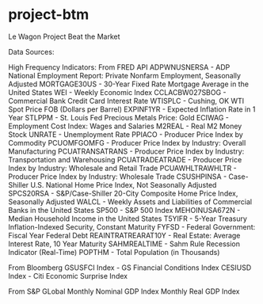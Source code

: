 # project-btm
Le Wagon Project Beat the Market

Data Sources:

High Frequency Indicators:
From FRED API
ADPWNUSNERSA - ADP National Employment Report: Private Nonfarm Employment, Seasonally Adjusted
MORTGAGE30US - 30-Year Fixed Rate Mortgage Average in the United States
WEI - Weekly Economic Index
CCLACBW027SBOG - Commercial Bank Credit Card Interest Rate
WTISPLC - Cushing, OK WTI Spot Price FOB (Dollars per Barrel)
EXPINF1YR - Expected Inflation Rate in 1 Year
STLPPM - St. Louis Fed Precious Metals Price: Gold
ECIWAG - Employment Cost Index: Wages and Salaries
M2REAL - Real M2 Money Stock
UNRATE - Unemployment Rate
PPIACO - Producer Price Index by Commodity
PCUOMFGOMFG - Producer Price Index by Industry: Overall Manufacturing
PCUATRANSATRANS - Producer Price Index by Industry: Transportation and Warehousing
PCUATRADEATRADE - Producer Price Index by Industry: Wholesale and Retail Trade
PCUAWHLTRAWHLTR - Producer Price Index by Industry: Wholesale Trade
CSUSHPINSA - Case-Shiller U.S. National Home Price Index, Not Seasonally Adjusted
SPCS20RSA - S&P/Case-Shiller 20-City Composite Home Price Index, Seasonally Adjusted
WALCL - Weekly Assets and Liabilities of Commercial Banks in the United States
SP500 - S&P 500 Index
MEHOINUSA672N - Median Household Income in the United States
T5YIFR - 5-Year Treasury Inflation-Indexed Security, Constant Maturity
FYFSD - Federal Government: Fiscal Year Federal Debt
REAINTRATREARAT10Y - Real Estate: Average Interest Rate, 10 Year Maturity
SAHMREALTIME - Sahm Rule Recession Indicator (Real-Time)
POPTHM - Total Population (in Thousands)

From Bloomberg
GSUSFCI Index - GS Financial Conditions Index
CESIUSD Index - Citi Economic Surprise Index

From S&P GLobal
Monthly Nominal GDP Index
Monthly Real GDP Index
